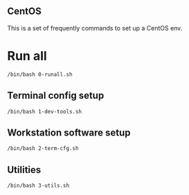 CentOS 
----------------
This is a set of frequently commands to set up a CentOS env.

# Run all 
```
/bin/bash 0-runall.sh
```

## Terminal config setup
```
/bin/bash 1-dev-tools.sh
```

## Workstation software setup
```
/bin/bash 2-term-cfg.sh
```


## Utilities
```
/bin/bash 3-utils.sh
```